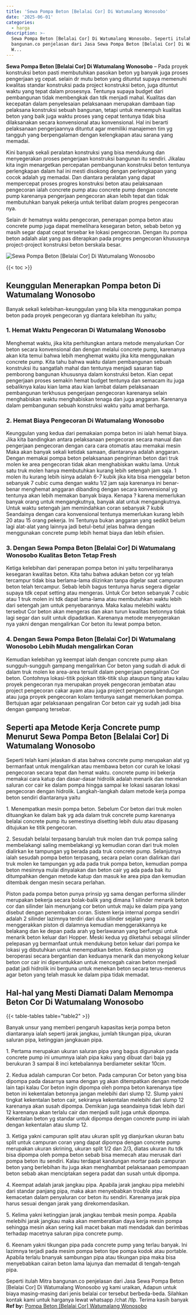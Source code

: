 ```yaml
---
title: 'Sewa Pompa Beton [Belalai Cor] Di Watumalang Wonosobo'
date: '2025-06-01'
categories:
  - harga
description: >-
  Sewa Pompa Beton [Belalai Cor] Di Watumalang Wonosobo. Seperti itulah Mitra
  bangunan.co penjelasan dari Jasa Sewa Pompa Beton [Belalai Cor] Di Watumalang
  W...
---
```


**Sewa Pompa Beton \[Belalai Cor\] Di Watumalang Wonosobo** – Pada proyek konstruksi beton pasti membutuhkan pasokan beton yg banyak juga proses pengerjaan yg cepat. selain dr mutu beton yang dituntut supaya memenuhi kwalitas standar konstruksi pada project konstruksi beton, juga dituntut waktu yang tepat dalam prosesnya. Tentunya supaya budget dari pembangunan tidak membengkak dan tdk menjadi mahal. Kualitas dan kecepatan dalam penyelesaian pelaksanaan merupakan dambaan tiap pelaksana konstruksi sebuah bangunan, tetapi untuk menempuh kualitas beton yang baik juga waktu proses yang cepat tentunya tidak bisa dilaksanakan secara konvensional atau konvensional. Hal ini berarti pelaksanaan pengerjaannya dituntut agar memiliki manajemen tim yg tangguh yang berpengalaman dengan kelengkapan atau sarana yang memadai.

Kini banyak sekali peralatan konstruksi yang bisa mendukung dan menyegerakan proses pengerjaan konstruksi bangunan itu sendiri. Jikalau kita ingin menargetkan percepatan pembangunan konstruksi beton tentunya perlengkapan dalam hal ini mesti disokong dengan perlengkapan yang cocok adalah yg memadai. Dan diantara peralatan yang dapat mempercepat proses progres konstruksi beton atau pelaksanaan pengecoran ialah concrete pump atau concrete pump dengan concrete pump karenanya pengerjaan pengecoran akan lebih tepat dan tidak membutuhkan banyak pekerja untuk terlibat dalam progres pengecoran nya.

Selain dr hematnya waktu pengecoran, penerapan pompa beton atau concrete pump juga dapat memelihara kesegaran beton, sebab beton yg masih segar dapat cepat tersebar ke lokasi pengecoran. Dengan itu pompa beton adalah alat yang pas diterapkan pada progres pengecoran khususnya project-project konstruksi beton berskala besar.

![Sewa Pompa Beton [Belalai Cor] Di Watumalang Wonosobo](/images/sewa-concrete-pump-12.png)

{{< toc >}}

## Keunggulan Menerapkan Pompa beton Di Watumalang Wonosobo

Banyak sekali kelebihan-keunggulan yang bila kita menggunakan pompa beton pada proyek pengecoran yg diantara kelebihan itu yaitu;

### 1\. Hemat Waktu Pengecoran Di Watumalang Wonosobo

Menghemat waktu, jika kita perhitungkan antara metode menyalurkan Cor beton secara konvensional dan dengan melalui concrete pump, karenanya akan kita temui bahwa lebih menghemat waktu jika kita menggunakan concrete pump. Kita tahu bahwa waktu dalam pembangunan sebuah konstruksi itu sangatlah mahal dan tentunya menjadi sasaran tiap pemborong bangunan khususnya dalam konstruksi beton. Kian cepat pengerjaan proses semakin hemat budget tentunya dan semacam itu juga sebaliknya kalau kian lama atau kian lambat dalam pelaksanaan pembangunan terkhusus pengerjaan pengecoran karenanya selain menghabiskan waktu menghabiskan tenaga dan juga anggaran. Karenanya dalam pembangunan sebuah konstruksi waktu yaitu amat berharga.

### 2\. Hemat Biaya Pengecoran Di Watumalang Wonosobo

Keunggulan yang kedua dari pemakaian pompa beton ini ialah hemat biaya. Jika kita bandingkan antara pelaksanaan pengecoran secara manual dan pengerjaan pengecoran dengan cara cara otomatis atau memakai mesin Maka akan banyak sekali ketidak samaan, diantaranya adalah anggaran. Dengan memakai pompa beton pelaksanaan pengiriman beton dari truk molen ke area pengecoran tidak akan menghabiskan waktu lama. Untuk satu truk molen hanya membutuhkan kurang lebih setengah jam saja. 1 molen itu kurang lebih isinya adalah 6-7 kubik jika kita bisa menggelar beton sebanyak 7 cubic cuma dengan waktu 1/2 jam saja karenanya ini benar-benar menghemat anggaran dibanding dengan secara konvensional yg tentunya akan lebih memakan banyak biaya. Kenapa ? karena memerlukan banyak orang untuk mengangkutnya, banyak alat untuk mengangkutnya. Untuk waktu setengah jam memindahkan coran sebanyak 7 kubik Seandainya dengan cara konvensional tentunya memerlukan kurang lebih 20 atau 15 orang pekerja. Ini Tentunya bukan anggaran yang sedikit belum lagi alat-alat yang lainnya jadi betul-betul jelas bahwa dengan menggunakan concrete pump lebih hemat biaya dan lebih efisien.

### 3\. Dengan Sewa Pompa Beton \[Belalai Cor\] Di Watumalang Wonosobo Kualitas Beton Tetap Fresh

Ketiga kelebihan dari penerapan pompa beton ini yaitu terpeliharanya kesegaran kwalitas beton. Kita tahu bahwa adukan beton cor yg telah tercampur tidak bisa berlama-lama diizinkan tanpa digelar saat campuran beton telah tercampur. Sebab lebih bagus tentunya harus segera digelar supaya tdk cepat setting atau mengeras. Untuk Cor beton sebanyak 7 cubic atau 1 truk molen ini tdk dapat lama-lama atau membutuhkan waktu lebih dari setengah jam untuk penyebarannya. Maka kalau melebihi waktu tersebut Cor beton akan mengeras dan akan turun kwalitas betonnya tidak lagi segar dan sulit untuk dipadatkan. Karenanya metode menyegerakan nya yakni dengan mengalirkan Cor beton itu lewat pompa beton.

### 4\. Dengan Sewa Pompa Beton \[Belalai Cor\] Di Watumalang Wonosobo Lebih Mudah mengalirkan Coran

Kemudian kelebihan yg keempat ialah dengan concrete pump akan sungguh-sungguh gampang mengalirkan Cor beton yang sudah di aduk di dalam truk molen ke area-area tersulit dalam pengerjaan pengaliran Cor beton. Contohnya lokasi-titik pojokan titik-titik slup ataupun tiang atau kalau proyek pengecoran nya merupakan proyek pengecoran jembatan atau project pengecoran cakar ayam atau juga project pengecoran bendungan atau juga proyek pengecoran kolam tentunya sangat memerlukan pompa. Bertujuan agar pelaksanaan pengaliran Cor beton cair yg sudah jadi bisa dengan gampang tersebar.

## Seperti apa Metode Kerja Concrete pump Menurut Sewa Pompa Beton \[Belalai Cor\] Di Watumalang Wonosobo

Seperti telah kami jelaskan di atas bahwa concrete pump merupakan alat yg bermanfaat untuk mengalirkan atau membawa beton cor curah ke lokasi pengecoran secara tepat dan hemat waktu. concrete pump ini bekerja memakai cara katup dan dasar-dasar hidrolik adalah menarik dan menekan saluran cor cair ke dalam pompa hingga sampai ke lokasi sasaran lokasi pengecoran dengan hidrolik. Langkah-langkah dalam metode kerja pompa beton sendiri diantaranya yaitu

1\. Menempatkan mesin pompa beton. Sebelum Cor beton dari truk molen dituangkan ke dalam bak yg ada dalam truk concrete pump karenanya belalai concrete pump itu semestinya disetting lebih dulu atau dipasang ditujukan ke titik pengecoran.

2\. Sesudah belalai terpasang barulah truk molen dan truk pompa saling membelakangi saling membelakangi yg kemudian coran dari truk molen dialirkan ke tampungan yg berada pada truk concrete pump. Selanjutnya ialah sesudah pompa beton terpasang, secara pelan coran dialirkan dari truk molen ke tampungan yg ada pada truk pompa beton, kemudian pompa beton mesinnya mulai dinyalakan dan beton cair yg ada pada bak itu ditumpahkan dengan metode katup dan masuk ke area pipa dan kemudian ditembak dengan mesin secara perlahan.

Piston pada pompa beton punya prinsip yg sama dengan performa silinder merupakan bekerja secara bolak-balik yang dimana 1 silinder menarik beton cor dan silinder lain menunjang cor beton untuk maju ke dalam pipa yang disebut dengan penembakan coran. Sistem kerja internal pompa sendiri adalah 2 silinder lazimnya terdiri dari dua silinder sejalan yang menggerakkan piston di dalamnya kemudian menggerakkannya ke belakang dan ke depan pada arah yg berlawanan yang berfungsi untuk menarik beton keluar dari Hopper. Meski kedua yg diketahui sebagai silinder pelepasan yg bermanfaat untuk mendukung beton keluar dari pompa ke lokasi yg dibutuhkan untuk menempatkan beton. Kedua piston yg beroperasi secara bergantian dan keduanya menarik dan menyokong keluar beton cor cair ini diperuntukkan untuk mencegah cairan beton menjadi padat jadi hidrolik ini berguna untuk menekan beton secara terus-menerus agar beton yang telah masuk ke dalam pipa tidak memadat.

## Hal-hal yang Mesti Diamati Dalam Memompa Beton Cor Di Watumalang Wonosobo

{{< table-tables table="table2" >}}

Banyak unsur yang memberi pengaruh kapasitas kerja pompa beton diantaranya ialah seperti jarak jangkau, jumlah tikungan pipa, ukuran saluran pipa, ketinggian jangkauan pipa.

1\. Pertama merupakan ukuran saluran pipa yang bagus digunakan pada concrete pump ini umumnya ialah pipa kaku yang dibuat dari baja yg berukuran 3 sampai 8 inci ketebalannya berdiameter sekitar 10cm.

2\. Kedua adalah campuran Cor beton. Pada campuran Cor beton yang bisa dipompa pada dasarnya sama dengan yg akan ditempatkan dengan metode lain tapi kalau Cor beton ingin dipompa oleh pompa beton karenanya tipe beton ini kekentalan betonnya jangan melebihi dari slump 12. Slump yakni tingkat kekentalan beton cair, sekiranya kekentalan melebihi dari slump 12 karenanya akan susah dipompa. Demikian juga seandainya tidak lebih dari 12 karenanya akan terlalu cair dan menjadi sulit juga untuk dipompa. Kekentalan beton yg standar untuk dipompa dengan concrete pump ini ialah dengan kekentalan atau slump 12.

3\. Ketiga yakni campuran split atau ukuran split yg dianjurkan ukuran batu split untuk campuran coran yang dapat dipompa dengan concrete pump merupakan ukuran skrining, ukuran split 1/2 dan 2/3, diatas ukuran itu tdk bisa dipompa oleh pompa beton sebab bisa memecah atau merusak dari pompa beton itu sendiri. Kalau terdapat kandungan mortar pada campuran beton yang berlebihan itu juga akan menghambat pelaksanaan pemompaan beton sebab akan menciptakan segera padat dan susah untuk dipompa.

4\. Keempat adalah jarak jangkau pipa. Apabila jarak jangkau pipa melebihi dari standar panjang pipa, maka akan menyebabkan trouble atau kemacetan dalam penyaluran cor beton itu sendiri. Karenanya jarak pipa harus sesuai dengan jarak yang direkomendasikan.

5\. Kelima yakni ketinggian jarak jangkau tembak mesin pompa. Apabila melebihi jarak jangkau maka akan memberatkan daya kerja mesin pompa sehingga mesin akan sering kali macet bakan mati mendadak dan berimbas terhadap macetnya saluran pipa concrete pump.

6\. Keenam yakni tikungan pipa pada concrete pump yang terlau banyak. Ini lazimnya terjadi pada mesim pompa beton tipe pompa kodok atau portable. Apabila terlalu bnanyak sambungan pipa atau tikungan pipa maka bisa menyebabkan cairan beton lama lajunya dan memadat di tengah-tengah pipa.

Seperti itulah Mitra bangunan.co penjelasan dari Jasa Sewa Pompa Beton \[Belalai Cor\] Di Watumalang Wonosobo yg kami uraikan, Adapun untuk biaya masing-masing dari jenis belalai cor tersebut berbeda-beda. Silahkan kontak kami untuk harganya lewat whatsapp /chat /tlp. Terima kasih banyak
**Ref by:** [Pompa Beton [Belalai Cor] Watumalang Wonosobo](https://id.wikipedia.org/wiki/Pompa)
